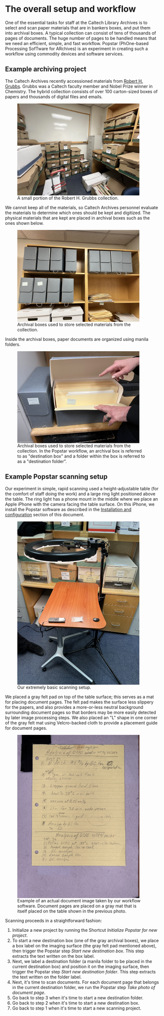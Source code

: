 # The overall setup and workflow

One of the essential tasks for staff at the Caltech Library Archives is to select and scan paper materials that are in bankers boxes, and put them into archival boxes. A typical collection can consist of tens of thousands of pages of documents. The huge number of pages to be handled means that we need an efficient, simple, and fast workflow. Popstar (PhOne-based Processing SofTware for ARchives) is an experiment in creating such a workflow using commodity devices and software services.

## Example archiving project

The Caltech Archives recently accessioned materials from [Robert H. Grubbs](https://en.wikipedia.org/wiki/Robert_H._Grubbs). Grubbs was a Caltech faculty member and Nobel Prize winner in Chemistry. The hybrid collection consists of over 100 carton-sized boxes of papers and thousands of digital files and emails.

<figure>
<img class="shadow" align="middle" alt="Photo of a room filled with banker's boxes" src="_static/media/bankers-boxes.jpeg" width="400em">
    <figcaption>A small portion of the Robert H. Grubbs collection.</figcaption>
</figure>

We cannot keep all of the materials, so Caltech Archives personnel evaluate the materials to determine which ones should be kept and digitized. The physical materials that are kept are placed in archival boxes such as the ones shown below.

<figure>
<img class="shadow" align="middle" alt="Photo of some gray archival boxes" src="_static/media/archival-boxes.jpeg" width="400em">
    <figcaption>Archival boxes used to store selected materials from the collection.</figcaption>
</figure>

Inside the archival boxes, paper documents are organized using manila folders.

<figure>
<img class="shadow" align="middle" alt="Photo of manila folders inside archival boxes" src="_static/media/folders-inside-boxes.jpeg" width="400em">
    <figcaption>Archival boxes used to store selected materials from the collection. In the Popstar workflow, an archival box is referred to as "destination box" and a folder within the box is referred to as a "destination folder".</figcaption>
</figure>


## Example Popstar scanning setup

Our experiment in simple, rapid scanning used a height-adjustable table (for the comfort of staff doing the work) and a large ring light positioned above the table. The ring light has a phone mount in the middle where we place an Apple iPhone with the camera facing the table surface. On this iPhone, we install the Popstar software as described in the [Installation and configuration](installation.md) section of this document.

<figure>
<img class="shadow" align="middle" alt="Photo of our scanning setup" src="_static/media/table-and-light.jpeg" width="400em">
    <figcaption>Our extremely basic scanning setup.</figcaption>
</figure>

We placed a gray felt pad on top of the table surface; this serves as a mat for placing document pages. The felt pad makes the surface less slippery for the papers, and also provides a more-or-less neutral background surrounding document pages so that borders may be more easily detected by later image processing steps. We also placed an "L" shape in one corner of the gray felt mat using Velcro-backed cloth to provide a placement guide for document pages.

<figure>
<img class="shadow" align="middle" alt="Photo of document on gray felt sheet" src="_static/media/example-document-scan.jpeg" width="400em">
    <figcaption>Example of an actual document image taken by our workflow software. Document pages are placed on a gray mat that is itself placed on the table shown in the previous photo.</figcaption>
</figure>

Scanning proceeds in a straightforward fashion:

1. Initialize a new project by running the Shortcut _Initialize Popstar for new project_.
2. To start a new destination box (one of the gray archival boxes), we place a box label on the imaging surface (the gray felt pad mentioned above), then trigger the Popstar step _Start new destination box_. This step extracts the text written on the box label.
3. Next, we label a destination folder (a manila folder to be placed in the current destination box) and position it on the imaging surface, then trigger the Popstar step _Start new destination folder_. This step extracts the text written on the folder label.
4. Next, it's time to scan documents. For each document page that belongs in the current destination folder, we run the Popstar step _Take photo of document page_.
5. Go back to step 3 when it's time to start a new destination folder.
6. Go back to step 2 when it's time to start a new destination box.
7. Go back to step 1 when it's time to start a new scanning project.
